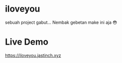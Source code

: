 # iloveyou
sebuah project gabut... Nembak gebetan make ini aja 😳

# Live Demo
https://iloveyou.jastinch.xyz
